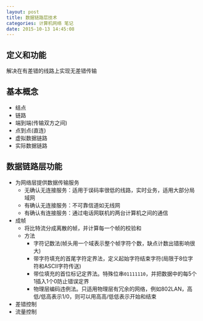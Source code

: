 ```yaml
---
layout: post
title: 数据链路层技术
categories: 计算机网络 笔记
date: 2015-10-13 14:45:08
---
```


## 定义和功能
解决在有差错的线路上实现无差错传输

## 基本概念
* 结点
* 链路
* 端到端(传输双方之间)
* 点到点(直连)
* 虚拟数据链路
* 实际数据链路

## 数据链路层功能
* 为网络层提供数据传输服务
    * 无确认无连接服务：适用于误码率很低的线路，实时业务，适用大部分局域网
    * 有确认无连接服务：不可靠信道如无线网
    * 有确认有连接服务：通过电话网联机的两台计算机之间的通信 
* 成帧
    * 将比特流分成离散的帧，并计算每一个帧的校验和
    * 方法
        * 字符记数法(帧头用一个域表示整个帧字符个数，缺点计数出错影响很大)
        * 带字符填充的首尾字符定界法，定义起始字符结束字符(局限于8位字符和ASCII字符传送)
        * 带位填充的首位标记定界法。特殊位串`01111110`，并把数据中的每5个1插入1个0防止错误定界
        * 物理层编码违例法。只适用物理层有冗余的网络，例如802LAN，高低/低高表示1/0，则可以用高高/低低表示开始和结束
* 差错控制
* 流量控制
